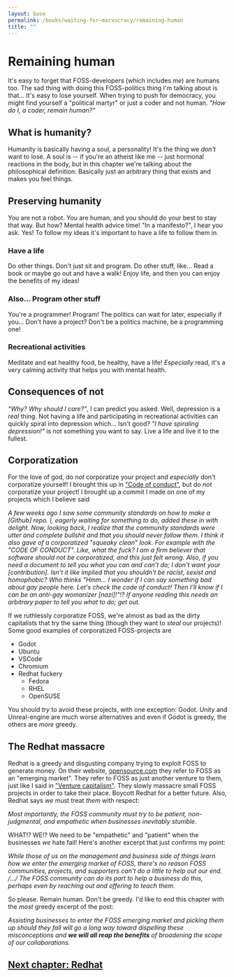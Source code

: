 ```yaml
---
layout: base
permalink: /books/waiting-for-marxocracy/remaining-human
title: ""
---
```


# Remaining human
It's easy to forget that FOSS-developers (which includes *me*) are humans too. The
sad thing with doing this FOSS-politics thing I'm talking about is that... It's
easy to lose yourself. When trying to push for democracy, you might find yourself
a "political martyr" or just a coder and not human. *"How do I, a coder, remain
human?"*

## What is humanity?
Humanity is basically having a soul, a personality! It's the thing we *don't* want
to lose. A soul is -- if you're an atheist like me -- just hormonal reactions in
the body, but in this chapter we're talking about the philosophical definition:
Basically just an arbitrary thing that exists and makes you feel things.

## Preserving humanity
You are not a robot. You are human, and you should do your best to stay that way.
But how? Mental health advice time! "In a manifesto?", I hear you ask. Yes! To
follow my ideas it's important to have a life to follow them in.

### Have a life
Do other things. Don't just sit and program. Do other stuff, like... Read a book
or maybe go out and have a walk! Enjoy life, and then you can enjoy the benefits
of my ideas!

### Also... Program other stuff
You're a programmer! Program! The politics can wait for later, especially if you...
Don't have a project? Don't be a politics machine, be a programming one!

### Recreational activities
Meditate and eat healthy food, be healthy, have a life! *Especially* read, it's a
very calming activity that helps you with mental health.

## Consequences of not
*"Why? Why should I care?"*, I can predict you asked. Well, depression is a *real*
thing. Not having a life and participating in recreational activities can quickly
spiral into depression which... Isn't good? *"I have spiraling depression!"* is
not something you want to say. Live a life and live it to the fullest.

## Corporatization
For the love of god, do *not* corporatize your project and *especially* don't
corporatize yourself! I brought this up in ["Code of conduct"](/books/waiting-for-marxocracy/code-of-conduct),
but do *not* corporatize your project! I brought up a commit I made on one of my
projects which I believe said

*A few weeks ago I saw some community standards on how to make a \[Github]
repo. I, eagerly waiting for something to do, added these in with
delight. Now, looking back, I realize that the community standards were
utter and complete bullshit and that you should never follow them. I
think it also gave of a corporatized "squeaky clean" look. For example
with the "CODE OF CONDUCT". Like, what the fuck? I am a firm believer
that software should not be corporatized, and this just felt wrong.
Also, if you need a document to tell you what you can and can't do; I
don't want your \[contribution]. Isn't it like implied that you shouldn't
be racist, sexist and homophobic? Who thinks "Hmm... I wonder if I can
say something bad about gay people here. Let's check the code of conduct!
Then I'll know if I can be an anti-gay womanizer \[nazi]!"!? If anyone
reading this needs an arbitrary paper to tell you what to do; get out.*

If we ruthlessly corporatize FOSS, we're almost as bad as the dirty capitalists
that try the same thing (though they want to *steal* our projects)! Some good
examples of corporatized FOSS-projects are

- Godot
- Ubuntu
- VSCode
- Chromium
- Redhat fuckery
  - Fedora
  - RHEL
  - OpenSUSE

You should *try* to avoid these projects, with one exception: Godot. Unity and
Unreal-engine are much worse alternatives and even if Godot is greedy, the others
are *more* greedy.

## The Redhat massacre
Redhat is a greedy and disgusting company trying to exploit FOSS to generate money.
On their website, [opensource.com](https://opensource.com/article/17/1/cultivating-business-foss-market)
they refer to FOSS as an "emerging market". They refer to FOSS as just another venture
to them, just like I said in ["Venture capitalism"](/books/waiting-for-marxocracy/capitalism).
They slowly massacre small FOSS projects in order to take their place. Boycott Redhat
for a better future. Also, Redhat says *we* must treat *them* with respect:

*Most importantly, the FOSS community must try to be patient, non-judgmental, and
empathetic when businesses inevitably stumble.*

WHAT!? WE!? We need to be "empathetic" and "patient" when the businesses *we* hate
fail! Here's another excerpt that just confirms my point:

*While those of us on the management and business side of things learn how we enter
the emerging market of FOSS, there's no reason FOSS communities, projects, and
supporters can't do a little to help out our end. /.../  The FOSS community can
do its part to help a business do this, perhaps even by reaching out and offering
to teach them.*

So please. Remain human. Don't be greedy. I'd like to end this chapter with the
*most* greedy excerpt of the post:

*Assisting businesses to enter the FOSS emerging market and picking them up should
they fall will go a long way toward dispelling these misconceptions and **we will
all reap the benefits** of broadening the scope of our collaborations.*

## [Next chapter: Redhat](/books/waiting-for-marxocracy/redhat)
